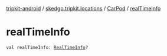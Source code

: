 [tripkit-android](../../index.md) / [skedgo.tripkit.locations](../index.md) / [CarPod](index.md) / [realTimeInfo](./real-time-info.md)

# realTimeInfo

`val realTimeInfo: `[`RealTimeInfo`](../-real-time-info/index.md)`?`
